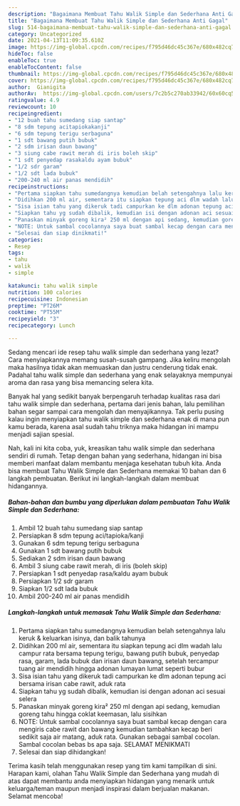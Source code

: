 ```yaml
---
description: "Bagaimana Membuat Tahu Walik Simple dan Sederhana Anti Gagal"
title: "Bagaimana Membuat Tahu Walik Simple dan Sederhana Anti Gagal"
slug: 514-bagaimana-membuat-tahu-walik-simple-dan-sederhana-anti-gagal
category: Uncategorized
date: 2021-04-13T11:09:35.610Z
image: https://img-global.cpcdn.com/recipes/f795d46dc45c367e/680x482cq70/tahu-walik-simple-dan-sederhana-foto-resep-utama.jpg
hideToc: false
enableToc: true
enableTocContent: false
thumbnail: https://img-global.cpcdn.com/recipes/f795d46dc45c367e/680x482cq70/tahu-walik-simple-dan-sederhana-foto-resep-utama.jpg
cover: https://img-global.cpcdn.com/recipes/f795d46dc45c367e/680x482cq70/tahu-walik-simple-dan-sederhana-foto-resep-utama.jpg
author:  Gianigita
authorAv:  https://img-global.cpcdn.com/users/7c2b5c270ab33942/60x60cq50/avatar.jpg
ratingvalue: 4.9
reviewcount: 10
recipeingredient:
- "12 buah tahu sumedang siap santap"
- "8 sdm tepung acitapiokakanji"
- "6 sdm tepung terigu serbaguna"
- "1 sdt bawang putih bubuk"
- "2 sdm irisan daun bawang"
- "3 siung cabe rawit merah di iris boleh skip"
- "1 sdt penyedap rasakaldu ayam bubuk"
- "1/2 sdr garam"
- "1/2 sdt lada bubuk"
- "200-240 ml air panas mendidih"
recipeinstructions:
- "Pertama siapkan tahu sumedangnya kemudian belah setengahnya lalu keruk &amp; keluarkan isinya, dan balik tahunya"
- "Didihkan 200 ml air, sementara itu siapkan tepung aci dlm wadah lalu campur rata bersama tepung terigu, bawang putih bubuk, penyedap rasa, garam, lada bubuk dan irisan daun bawang, setelah tercampur tuang air mendidih hingga adonan lumayan lumat seperti bubur"
- "Sisa isian tahu yang dikeruk tadi campurkan ke dlm adonan tepung aci bersama irisan cabe rawit, aduk rata"
- "Siapkan tahu yg sudah dibalik, kemudian isi dengan adonan aci sesuai selera"
- "Panaskan minyak goreng kira² 250 ml dengan api sedang, kemudian goreng tahu hingga coklat keemasan, lalu sisihkan"
- "NOTE: Untuk sambal cocolannya saya buat sambal kecap dengan cara mengiris cabe rawit dan bawang kemudian tambahkan kecap beri sedikit saja air matang, aduk rata. Gunakan sebagai sambal cocolan. Sambal cocolan bebas bs apa saja. SELAMAT MENIKMATI"
- "Selesai dan siap dinikmati!"
categories:
- Resep
tags:
- tahu
- walik
- simple

katakunci: tahu walik simple 
nutrition: 100 calories
recipecuisine: Indonesian
preptime: "PT26M"
cooktime: "PT55M"
recipeyield: "3"
recipecategory: Lunch

---
```



Sedang mencari ide resep tahu walik simple dan sederhana yang lezat? Cara menyiapkannya memang susah-susah gampang. Jika keliru mengolah maka hasilnya tidak akan memuaskan dan justru cenderung tidak enak. Padahal tahu walik simple dan sederhana yang enak selayaknya mempunyai aroma dan rasa yang bisa memancing selera kita.




Banyak hal yang sedikit banyak berpengaruh terhadap kualitas rasa dari tahu walik simple dan sederhana, pertama dari jenis bahan, lalu pemilihan bahan segar sampai cara mengolah dan menyajikannya. Tak perlu pusing kalau ingin menyiapkan tahu walik simple dan sederhana enak di mana pun kamu berada, karena asal sudah tahu triknya maka hidangan ini mampu menjadi sajian spesial.


Nah, kali ini kita coba, yuk, kreasikan tahu walik simple dan sederhana sendiri di rumah. Tetap dengan bahan yang sederhana, hidangan ini bisa memberi manfaat dalam membantu menjaga kesehatan tubuh kita. Anda bisa membuat Tahu Walik Simple dan Sederhana memakai 10 bahan dan 6 langkah pembuatan. Berikut ini langkah-langkah dalam membuat hidangannya.

<!--inarticleads1-->

##### Bahan-bahan dan bumbu yang diperlukan dalam pembuatan Tahu Walik Simple dan Sederhana:

1. Ambil 12 buah tahu sumedang siap santap
1. Persiapkan 8 sdm tepung aci/tapioka/kanji
1. Gunakan 6 sdm tepung terigu serbaguna
1. Gunakan 1 sdt bawang putih bubuk
1. Sediakan 2 sdm irisan daun bawang
1. Ambil 3 siung cabe rawit merah, di iris (boleh skip)
1. Persiapkan 1 sdt penyedap rasa/kaldu ayam bubuk
1. Persiapkan 1/2 sdr garam
1. Siapkan 1/2 sdt lada bubuk
1. Ambil 200-240 ml air panas mendidih




<!--inarticleads2-->

##### Langkah-langkah untuk memasak Tahu Walik Simple dan Sederhana:

1. Pertama siapkan tahu sumedangnya kemudian belah setengahnya lalu keruk &amp; keluarkan isinya, dan balik tahunya
1. Didihkan 200 ml air, sementara itu siapkan tepung aci dlm wadah lalu campur rata bersama tepung terigu, bawang putih bubuk, penyedap rasa, garam, lada bubuk dan irisan daun bawang, setelah tercampur tuang air mendidih hingga adonan lumayan lumat seperti bubur
1. Sisa isian tahu yang dikeruk tadi campurkan ke dlm adonan tepung aci bersama irisan cabe rawit, aduk rata
1. Siapkan tahu yg sudah dibalik, kemudian isi dengan adonan aci sesuai selera
1. Panaskan minyak goreng kira² 250 ml dengan api sedang, kemudian goreng tahu hingga coklat keemasan, lalu sisihkan
1. NOTE: Untuk sambal cocolannya saya buat sambal kecap dengan cara mengiris cabe rawit dan bawang kemudian tambahkan kecap beri sedikit saja air matang, aduk rata. Gunakan sebagai sambal cocolan. Sambal cocolan bebas bs apa saja. SELAMAT MENIKMATI
1. Selesai dan siap dihidangkan!



Terima kasih telah menggunakan resep yang tim kami tampilkan di sini. Harapan kami, olahan Tahu Walik Simple dan Sederhana yang mudah di atas dapat membantu anda menyiapkan hidangan yang menarik untuk keluarga/teman maupun menjadi inspirasi dalam berjualan makanan. Selamat mencoba!
